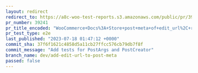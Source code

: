 ```yaml
---
layout: redirect
redirect_to: https://a8c-woo-test-reports.s3.amazonaws.com/public/pr/39241/e2e/index.html
pr_number: 39241
pr_title_encoded: "WooCommerce+Docs%3A+Store+post+meta+of+edit_url%2C+refactor+ManifestProcessor+for+testability"
pr_test_type: e2e
last_published: "2023-07-18 01:47:12 +0000"
commit_sha: 37f6f1621c4858d5a11cb27ffcc576cb79db7f8f
commit_message: "Add tests for PostArgs and PostCreator"
branch_name: dev/add-edit-url-to-post-meta
passed: false
---
```

